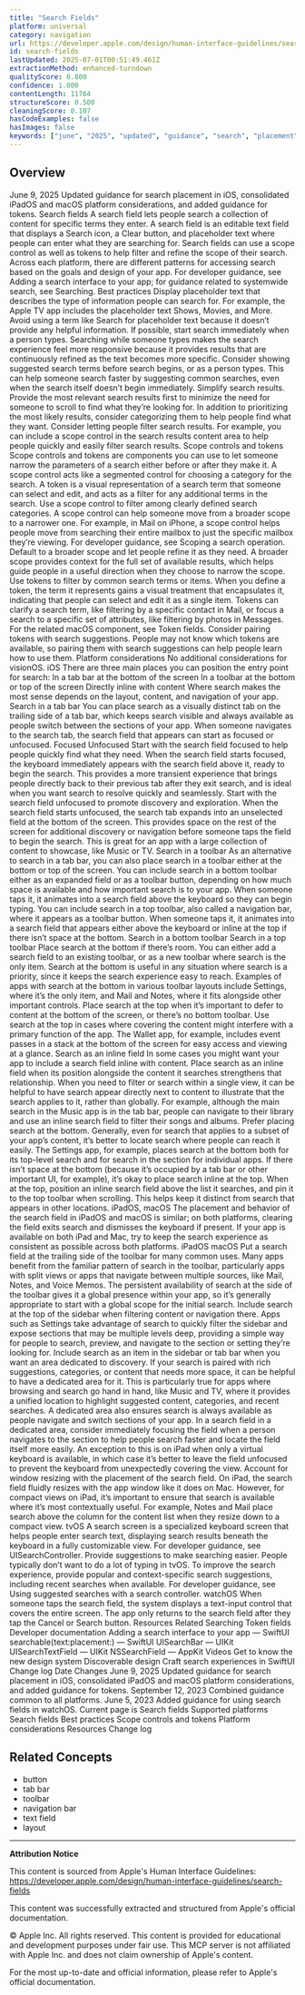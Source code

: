```yaml
---
title: "Search Fields"
platform: universal
category: navigation
url: https://developer.apple.com/design/human-interface-guidelines/search-fields
id: search-fields
lastUpdated: 2025-07-01T00:51:49.461Z
extractionMethod: enhanced-turndown
qualityScore: 0.800
confidence: 1.000
contentLength: 11764
structureScore: 0.500
cleaningScore: 0.107
hasCodeExamples: false
hasImages: false
keywords: ["june", "2025", "updated", "guidance", "search", "placement", "ios", "consolidated", "ipados", "macos"]
---
```

## Overview

June 9, 2025 Updated guidance for search placement in iOS, consolidated iPadOS and macOS platform considerations, and added guidance for tokens. Search fields A search field lets people search a collection of content for specific terms they enter. A search field is an editable text field that displays a Search icon, a Clear button, and placeholder text where people can enter what they are searching for. Search fields can use a scope control as well as tokens to help filter and refine the scope of their search. Across each platform, there are different patterns for accessing search based on the goals and design of your app. For developer guidance, see Adding a search interface to your app; for guidance related to systemwide search, see Searching. Best practices Display placeholder text that describes the type of information people can search for. For example, the Apple TV app includes the placeholder text Shows, Movies, and More. Avoid using a term like Search for placeholder text because it doesn’t provide any helpful information. If possible, start search immediately when a person types. Searching while someone types makes the search experience feel more responsive because it provides results that are continuously refined as the text becomes more specific. Consider showing suggested search terms before search begins, or as a person types. This can help someone search faster by suggesting common searches, even when the search itself doesn’t begin immediately. Simplify search results. Provide the most relevant search results first to minimize the need for someone to scroll to find what they’re looking for. In addition to prioritizing the most likely results, consider categorizing them to help people find what they want. Consider letting people filter search results. For example, you can include a scope control in the search results content area to help people quickly and easily filter search results. Scope controls and tokens Scope controls and tokens are components you can use to let someone narrow the parameters of a search either before or after they make it. A scope control acts like a segmented control for choosing a category for the search. A token is a visual representation of a search term that someone can select and edit, and acts as a filter for any additional terms in the search. Use a scope control to filter among clearly defined search categories. A scope control can help someone move from a broader scope to a narrower one. For example, in Mail on iPhone, a scope control helps people move from searching their entire mailbox to just the specific mailbox they’re viewing. For developer guidance, see Scoping a search operation. Default to a broader scope and let people refine it as they need. A broader scope provides context for the full set of available results, which helps guide people in a useful direction when they choose to narrow the scope. Use tokens to filter by common search terms or items. When you define a token, the term it represents gains a visual treatment that encapsulates it, indicating that people can select and edit it as a single item. Tokens can clarify a search term, like filtering by a specific contact in Mail, or focus a search to a specific set of attributes, like filtering by photos in Messages. For the related macOS component, see Token fields. Consider pairing tokens with search suggestions. People may not know which tokens are available, so pairing them with search suggestions can help people learn how to use them. Platform considerations No additional considerations for visionOS. iOS There are three main places you can position the entry point for search: In a tab bar at the bottom of the screen In a toolbar at the bottom or top of the screen Directly inline with content Where search makes the most sense depends on the layout, content, and navigation of your app. Search in a tab bar You can place search as a visually distinct tab on the trailing side of a tab bar, which keeps search visible and always available as people switch between the sections of your app. When someone navigates to the search tab, the search field that appears can start as focused or unfocused. Focused Unfocused Start with the search field focused to help people quickly find what they need. When the search field starts focused, the keyboard immediately appears with the search field above it, ready to begin the search. This provides a more transient experience that brings people directly back to their previous tab after they exit search, and is ideal when you want search to resolve quickly and seamlessly. Start with the search field unfocused to promote discovery and exploration. When the search field starts unfocused, the search tab expands into an unselected field at the bottom of the screen. This provides space on the rest of the screen for additional discovery or navigation before someone taps the field to begin the search. This is great for an app with a large collection of content to showcase, like Music or TV. Search in a toolbar As an alternative to search in a tab bar, you can also place search in a toolbar either at the bottom or top of the screen. You can include search in a bottom toolbar either as an expanded field or as a toolbar button, depending on how much space is available and how important search is to your app. When someone taps it, it animates into a search field above the keyboard so they can begin typing. You can include search in a top toolbar, also called a navigation bar, where it appears as a toolbar button. When someone taps it, it animates into a search field that appears either above the keyboard or inline at the top if there isn’t space at the bottom. Search in a bottom toolbar Search in a top toolbar Place search at the bottom if there’s room. You can either add a search field to an existing toolbar, or as a new toolbar where search is the only item. Search at the bottom is useful in any situation where search is a priority, since it keeps the search experience easy to reach. Examples of apps with search at the bottom in various toolbar layouts include Settings, where it’s the only item, and Mail and Notes, where it fits alongside other important controls. Place search at the top when itʼs important to defer to content at the bottom of the screen, or thereʼs no bottom toolbar. Use search at the top in cases where covering the content might interfere with a primary function of the app. The Wallet app, for example, includes event passes in a stack at the bottom of the screen for easy access and viewing at a glance. Search as an inline field In some cases you might want your app to include a search field inline with content. Place search as an inline field when its position alongside the content it searches strengthens that relationship. When you need to filter or search within a single view, it can be helpful to have search appear directly next to content to illustrate that the search applies to it, rather than globally. For example, although the main search in the Music app is in the tab bar, people can navigate to their library and use an inline search field to filter their songs and albums. Prefer placing search at the bottom. Generally, even for search that applies to a subset of your app’s content, it’s better to locate search where people can reach it easily. The Settings app, for example, places search at the bottom both for its top-level search and for search in the section for individual apps. If there isn’t space at the bottom (because it’s occupied by a tab bar or other important UI, for example), it’s okay to place search inline at the top. When at the top, position an inline search field above the list it searches, and pin it to the top toolbar when scrolling. This helps keep it distinct from search that appears in other locations. iPadOS, macOS The placement and behavior of the search field in iPadOS and macOS is similar; on both platforms, clearing the field exits search and dismisses the keyboard if present. If your app is available on both iPad and Mac, try to keep the search experience as consistent as possible across both platforms. iPadOS macOS Put a search field at the trailing side of the toolbar for many common uses. Many apps benefit from the familiar pattern of search in the toolbar, particularly apps with split views or apps that navigate between multiple sources, like Mail, Notes, and Voice Memos. The persistent availability of search at the side of the toolbar gives it a global presence within your app, so it’s generally appropriate to start with a global scope for the initial search. Include search at the top of the sidebar when filtering content or navigation there. Apps such as Settings take advantage of search to quickly filter the sidebar and expose sections that may be multiple levels deep, providing a simple way for people to search, preview, and navigate to the section or setting they’re looking for. Include search as an item in the sidebar or tab bar when you want an area dedicated to discovery. If your search is paired with rich suggestions, categories, or content that needs more space, it can be helpful to have a dedicated area for it. This is particularly true for apps where browsing and search go hand in hand, like Music and TV, where it provides a unified location to highlight suggested content, categories, and recent searches. A dedicated area also ensures search is always available as people navigate and switch sections of your app. In a search field in a dedicated area, consider immediately focusing the field when a person navigates to the section to help people search faster and locate the field itself more easily. An exception to this is on iPad when only a virtual keyboard is available, in which case it’s better to leave the field unfocused to prevent the keyboard from unexpectedly covering the view. Account for window resizing with the placement of the search field. On iPad, the search field fluidly resizes with the app window like it does on Mac. However, for compact views on iPad, itʼs important to ensure that search is available where it’s most contextually useful. For example, Notes and Mail place search above the column for the content list when they resize down to a compact view. tvOS A search screen is a specialized keyboard screen that helps people enter search text, displaying search results beneath the keyboard in a fully customizable view. For developer guidance, see UISearchController. Provide suggestions to make searching easier. People typically don’t want to do a lot of typing in tvOS. To improve the search experience, provide popular and context-specific search suggestions, including recent searches when available. For developer guidance, see Using suggested searches with a search controller. watchOS When someone taps the search field, the system displays a text-input control that covers the entire screen. The app only returns to the search field after they tap the Cancel or Search button. Resources Related Searching Token fields Developer documentation Adding a search interface to your app — SwiftUI searchable(text:placement:) — SwiftUI UISearchBar — UIKit UISearchTextField — UIKit NSSearchField — AppKit Videos Get to know the new design system Discoverable design Craft search experiences in SwiftUI Change log Date Changes June 9, 2025 Updated guidance for search placement in iOS, consolidated iPadOS and macOS platform considerations, and added guidance for tokens. September 12, 2023 Combined guidance common to all platforms. June 5, 2023 Added guidance for using search fields in watchOS. Current page is Search fields Supported platforms Search fields Best practices Scope controls and tokens Platform considerations Resources Change log

## Related Concepts

- button
- tab bar
- toolbar
- navigation bar
- text field
- layout

---

**Attribution Notice**

This content is sourced from Apple's Human Interface Guidelines: https://developer.apple.com/design/human-interface-guidelines/search-fields

This content was successfully extracted and structured from Apple's official documentation.

© Apple Inc. All rights reserved. This content is provided for educational and development purposes under fair use. This MCP server is not affiliated with Apple Inc. and does not claim ownership of Apple's content.

For the most up-to-date and official information, please refer to Apple's official documentation.
